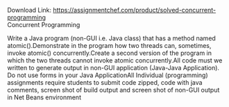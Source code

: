 Download Link: https://assignmentchef.com/product/solved-concurrent-programming
<br>
Concurrent Programming

Write a Java program (non-GUI i.e. Java class) that has a method named atomic().Demonstrate in the program how two threads can, sometimes, invoke atomic() concurrently.Create a second version of the program in which the two threads cannot invoke atomic concurrently.All code must we written to generate output in non-GUI application (Java-Java Application). Do not use forms in your Java ApplicationAll Individual (programming) assignments require students to submit code zipped, code with java comments, screen shot of build output and screen shot of non-GUI output in Net Beans environment